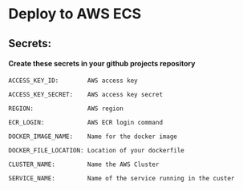 # Deploy to AWS ECS

<h2>Secrets:</h2>
<h4>Create these secrets in your github projects repository</h4>

    ACCESS_KEY_ID:        AWS access key

    ACCESS_KEY_SECRET:    AWS access key secret

    REGION:               AWS region

    ECR_LOGIN:            AWS ECR login command

    DOCKER_IMAGE_NAME:    Name for the docker image

    DOCKER_FILE_LOCATION: Location of your dockerfile

    CLUSTER_NAME:         Name the AWS Cluster

    SERVICE_NAME:         Name of the service running in the custer